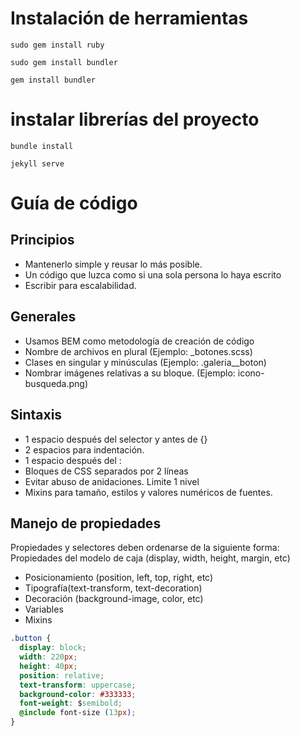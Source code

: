 # Instalación de herramientas
```
sudo gem install ruby
```

```
sudo gem install bundler
```

```
gem install bundler
```

# instalar librerías del proyecto
```
bundle install
```

```
jekyll serve
```

# Guía de código
## Principios
+ Mantenerlo simple y reusar lo más posible.
+ Un código que luzca como si una sola persona lo haya escrito
+ Escribir para escalabilidad.

## Generales
+ Usamos BEM como metodología de creación de código
+ Nombre de archivos en plural (Ejemplo: _botones.scss)
+ Clases en singular y minúsculas (Ejemplo: .galeria__boton)
+ Nombrar imágenes relativas a su bloque. (Ejemplo: icono-busqueda.png)

## Sintaxis
+ 1 espacio después del selector y antes de {}
+ 2 espacios para indentación.
+ 1 espacio después del :
+ Bloques de CSS separados por 2 líneas
+ Evitar abuso de anidaciones. Limite 1 nivel
+ Mixins para tamaño, estilos y valores numéricos de fuentes.

## Manejo de propiedades
Propiedades y selectores deben ordenarse de la siguiente forma:
Propiedades del modelo de caja (display, width, height, margin, etc)
+ Posicionamiento (position, left, top, right, etc)
+ Tipografía(text-transform, text-decoration)
+ Decoración (background-image, color, etc)
+ Variables
+ Mixins

``` css
.button {
  display: block;
  width: 220px;
  height: 40px;
  position: relative;
  text-transform: uppercase;
  background-color: #333333;
  font-weight: $semibold;
  @include font-size (13px);
}
```
